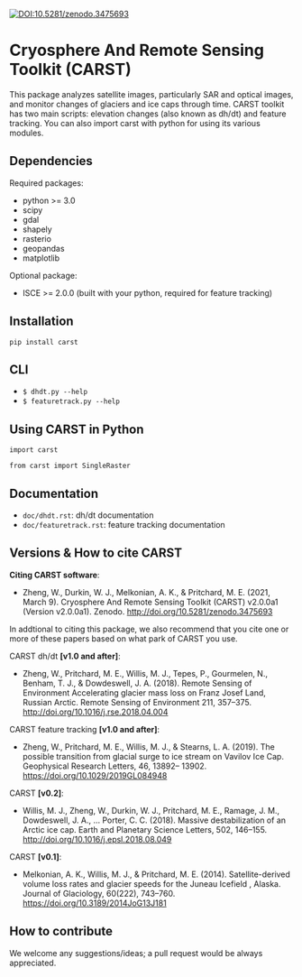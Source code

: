 [![DOI:10.5281/zenodo.3475693](https://zenodo.org/badge/58771687.svg)](http://dx.doi.org/10.5281/zenodo.3475693)

Cryosphere And Remote Sensing Toolkit (CARST)
=============================================

This package analyzes satellite images, particularly SAR and optical images, and monitor changes of glaciers and ice caps through time. CARST toolkit has two main scripts: elevation changes (also known as dh/dt) and feature tracking. You can also import carst with python for using its various modules.

Dependencies
------------------------------
Required packages:

- python >= 3.0
- scipy
- gdal
- shapely
- rasterio
- geopandas
- matplotlib

Optional package:
- ISCE >= 2.0.0 (built with your python, required for feature tracking)

Installation
------------------------------
`pip install carst`

CLI
------------------------------
- `$ dhdt.py --help`
- `$ featuretrack.py --help`

Using CARST in Python
------------------------------

`import carst`

`from carst import SingleRaster`

<!---
Folder Structure
----------------
- doc: Documentation
- Utilities: Subroutines and functions used by dh/dt and pixel-tracking main programs.
- dhdt: Main programs for dh/dt **[v1.0]**
    - dhdt.py: Main program
    - defaults.ini: template configuration file
    - Demo_DEMs: Demo input files
- pixeltrack: Main programs for pixel tracking **[v1.0]**
    - pixeltrack.py: main program
    - defaults.ini: template configuration file
    - Demo_Data: Demo input files
-->

Documentation
--------------------
- `doc/dhdt.rst`: dh/dt documentation
- `doc/featuretrack.rst`: feature tracking documentation

Versions & How to cite CARST
---------------

**Citing CARST software**:

- Zheng, W., Durkin, W. J., Melkonian, A. K., & Pritchard, M. E. (2021, March 9). Cryosphere And Remote 
  Sensing Toolkit (CARST) v2.0.0a1 (Version v2.0.0a1). Zenodo. http://doi.org/10.5281/zenodo.3475693

In addtional to citing this package, we also recommend that you cite one or more of these papers based on what park of CARST you use.

CARST dh/dt **[v1.0 and after]**:

- Zheng, W., Pritchard, M. E., Willis, M. J., Tepes, P., Gourmelen, N., Benham, T. J., & 
  Dowdeswell, J. A. (2018). Remote Sensing of Environment Accelerating glacier mass loss 
  on Franz Josef Land, Russian Arctic. Remote Sensing of Environment 211, 357–375. 
  http://doi.org/10.1016/j.rse.2018.04.004

CARST feature tracking **[v1.0 and after]**: 

- Zheng, W., Pritchard, M. E., Willis, M. J., & Stearns, L. A. (2019). The possible transition 
  from glacial surge to ice stream on Vavilov Ice Cap. Geophysical Research Letters, 46, 
  13892– 13902. https://doi.org/10.1029/2019GL084948

CARST **[v0.2]**:

- Willis, M. J., Zheng, W., Durkin, W. J., Pritchard, M. E., Ramage, J. M., 
  Dowdeswell, J. A., … Porter, C. C. (2018). Massive destabilization of an Arctic ice cap. 
  Earth and Planetary Science Letters, 502, 146–155. http://doi.org/10.1016/j.epsl.2018.08.049

CARST **[v0.1]**:

- Melkonian, A. K., Willis, M. J., & Pritchard, M. E. (2014). 
  Satellite-derived volume loss rates and glacier speeds for 
  the Juneau Icefield , Alaska. Journal of Glaciology, 
  60(222), 743–760. https://doi.org/10.3189/2014JoG13J181
  
How to contribute
---------------
We welcome any suggestions/ideas; a pull request would be always appreciated. 
